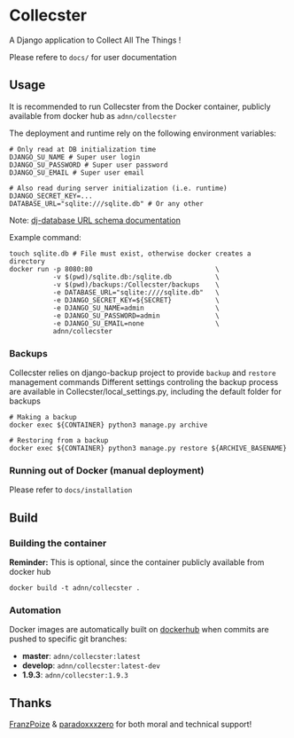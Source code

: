 # Collecster

A Django application to Collect All The Things !

Please refere to `docs/` for user documentation

## Usage

It is recommended to run Collecster from the Docker container,
publicly available from docker hub as `adnn/collecster`

The deployment and runtime rely on the following environment variables:

    # Only read at DB initialization time
    DJANGO_SU_NAME # Super user login
    DJANGO_SU_PASSWORD # Super user password
    DJANGO_SU_EMAIL # Super user email

    # Also read during server initialization (i.e. runtime)
    DJANGO_SECRET_KEY=...
    DATABASE_URL="sqlite:///sqlite.db" # Or any other


Note: [dj-database URL schema documentation](https://github.com/kennethreitz/dj-database-url#url-schema)

Example command:

    touch sqlite.db # File must exist, otherwise docker creates a directory
    docker run -p 8080:80                               \
               -v $(pwd)/sqlite.db:/sqlite.db           \
               -v $(pwd)/backups:/Collecster/backups    \
               -e DATABASE_URL="sqlite:////sqlite.db"   \
               -e DJANGO_SECRET_KEY=${SECRET}           \
               -e DJANGO_SU_NAME=admin                  \
               -e DJANGO_SU_PASSWORD=admin              \
               -e DJANGO_SU_EMAIL=none                  \
               adnn/collecster

### Backups

Collecster relies on django-backup project to provide `backup` and `restore` management commands
Different settings controling the backup process are available in Collecster/local_settings.py,
including the default folder for backups

    # Making a backup
    docker exec ${CONTAINER} python3 manage.py archive

    # Restoring from a backup
    docker exec ${CONTAINER} python3 manage.py restore ${ARCHIVE_BASENAME}


### Running out of Docker (manual deployment)

Please refer to `docs/installation`

## Build

### Building the container

**Reminder:** This is optional, since the container publicly available from docker hub

    docker build -t adnn/collecster .

### Automation

Docker images are automatically built on [dockerhub](https://hub.docker.com/) when commits are pushed to specific git branches:

* **master**: `adnn/collecster:latest`
* **develop**: `adnn/collecster:latest-dev`
* **1.9.3**: `adnn/collecster:1.9.3`

## Thanks

[FranzPoize](https://github.com/FranzPoize) & [paradoxxxzero](https://github.com/paradoxxxzero) for both moral and technical support!
